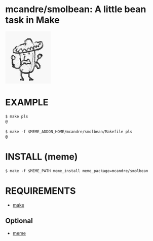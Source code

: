 # mcandre/smolbean: A little bean task in Make

![bean](https://raw.githubusercontent.com/mcandre/smolbean/master/smolbean.gif)

# EXAMPLE

```console
$ make pls
@

$ make -f $MEME_ADDON_HOME/mcandre/smolbean/Makefile pls
@
```

# INSTALL (meme)

```console
$ make -f $MEME_PATH meme_install meme_package=mcandre/smolbean
```

# REQUIREMENTS

* [make](https://www.gnu.org/software/make/)

## Optional

* [meme](https://github.com/mcandre/meme)
